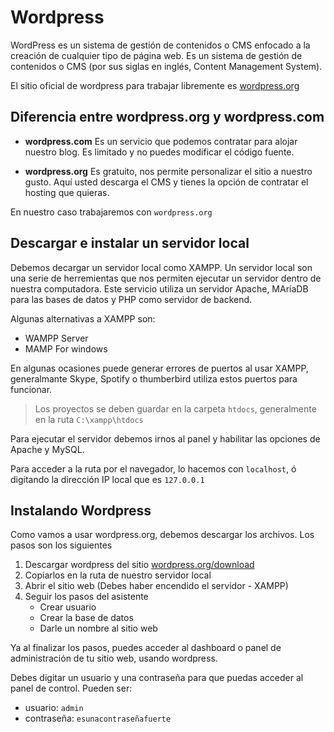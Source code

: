 # Wordpress

WordPress es un sistema de gestión de contenidos o CMS enfocado a la creación de cualquier tipo de página web. Es un sistema de gestión de contenidos o CMS (por sus siglas en inglés, Content Management System).

El sitio oficial de wordpress para trabajar libremente es [wordpress.org](https://es.wordpress.org/)

## Diferencia entre wordpress.org y wordpress.com

- **wordpress.com** Es un servicio que podemos contratar para alojar nuestro blog. Es limitado y no puedes modificar el código fuente.

- **wordpress.org** Es gratuito, nos permite personalizar el sitio a nuestro gusto. Aquí usted descarga el CMS y tienes la opción de contratar el hosting que quieras.

En nuestro caso trabajaremos con `wordpress.org`

## Descargar e instalar un servidor local

Debemos decargar un servidor local como XAMPP. 
Un servidor local son una serie de herremientas que nos permiten ejecutar un servidor dentro de nuestra computadora. Este servicio utiliza un servidor Apache, MAriaDB para las bases de datos y PHP como servidor de backend.

Algunas alternativas a XAMPP son:
- WAMPP Server
- MAMP For windows

En algunas ocasiones puede generar errores de puertos al usar XAMPP, generalmante Skype, Spotify o thumberbird utiliza estos puertos para funcionar.

> Los proyectos se deben guardar en la carpeta `htdocs`, generalmente en la ruta `C:\xampp\htdocs`

Para ejecutar el servidor debemos irnos al panel y habilitar las opciones de Apache y MySQL.

Para acceder a la ruta por el navegador, lo hacemos con `localhost`, ó digitando la dirección IP local que es `127.0.0.1`

## Instalando Wordpress 

Como vamos a usar wordpress.org, debemos descargar los archivos. Los pasos son los siguientes

1. Descargar wordpress del sitio [wordpress.org/download](https://es.wordpress.org/download/)
2. Copiarlos en la ruta de nuestro servidor local
3. Abrir el sitio web (Debes haber encendido el servidor - XAMPP)
4. Seguir los pasos del asistente
    - Crear usuario
    - Crear la base de datos
    - Darle un nombre al sitio web

Ya al finalizar los pasos, puedes acceder al dashboard o panel de administración de tu sitio web, usando wordpress.

Debes digitar un usuario y una contraseña para que puedas acceder al panel de control. Pueden ser:
- usuario: `admin`
- contraseña: `esunacontraseñafuerte`